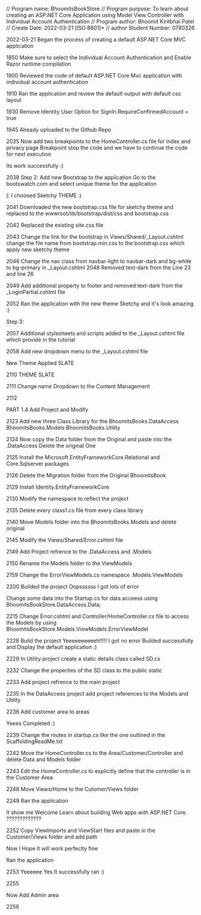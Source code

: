 ﻿// Program name: BhoomitsBookStore
// Program purpose: To learn about creating an ASP.NET Core Application using Model View Controller with Individual Account Authentication
// Program author: Bhoomit Kiritbhai Patel 
// Create Date: 2022-03-21 [ISO 8601]*
// author Student Number: 0780326

2022-03-21
Began the process of creating a default ASP.NET Core MVC application

1850
Make sure to select the Individual Account Authentication and Enable Razor runtime compilation

1900
Reviewed the code of default ASP.NET Core Mvc application with individual account authentication

1910
Ran the application and review the default output with default css layout

1930
Remove Identity User Option for SignIn.RequireConfirmedAccount = true

1945
Already uploaded to the Github Repo

2035
Now add two breakpoints to the HomeController.cs file for index and privacy page
Breakpoint stop the code and we have to continue the code for next execution

Its work successfully :)

2038
Step 2:
Add new Bootstrap to the application
Go to the bootswatch.com and select unique theme for the application

(: I choosed Sketchy THEME :)

2041
Downloaded the new bootstrap.css file for sketchy theme and replaced to the wwwroot/lib/bootstrap/dist/css and bootstrap.css

2042
Replaced the existing site.css file

2043
Change the link for the bootstrap in Views/Shared/_Layout.cshtml change the file name from bootstrap.min.css to the bootstrap.css which apply new sketchy theme

2046
Change the nav class from navbar-light to navbar-dark and bg-white to bg-primary in _Layout.cshtml
2048
Removed text-dark from the Line 23 and line 26

2049
Add additional property to footer and removed text-dark from the _LoginPartial.cshtml file

2052
Ran the application with the new theme Sketchy and it's look amazing :)

Step 3:

2057
Additional stylesheets and scripts added to the _Layout.cshtml file which provide in the tutorial

2058
Add new dropdown menu to the _Layout.cshtml file

New Theme Applied SLATE

2110
THEME SLATE

2111
Change name Dropdown to the Content Management

2112

PART 1.4
Add Project and Modify

2123
Add new three Class Library for the 
BhoomitsBooks.DataAccess
BhoomitsBooks.Models
BhoomitsBooks.Utility

2124
Now copy the Data folder from the Original and paste into the .DataAccess
Delete the original One

2125
Install the Microsoft.EntityFrameworkCore.Relational and Core.Sqlserver packages 

2126
Delete the Migration folder from the Original BhoomitsBook

2129
Install Identity.EntityFrameworkCore

2130
Modify the namespace to reflect the project

2135
Delete every class1.cs file from every class library

2140
Move Models folder into the BhoomitsBooks.Models and delete original

2145
Modify the Views/Shared/Error.cshtml file 

2149
Add Project refrence to the .DataAccess and .Models

2150
Rename the Models folder to the ViewModels

2159
Change the ErrorViewModels.cs namespace .Models.ViewModels

2200
Builded the project Oopssssss I got lots of error

Change some data into the Startup.cs for data acceess using BhoomitsBookStore.DataAccess.Data;

2215
Change Error.cshtml and Controller/HomeController.cs file to access the Models by using BhoomitsBookStore.Models.ViewModels.ErrorViewModel

2228
Build the project 
Yeeeeeeeeeeh!!!!! I got no error Builded successfully and Display the default application :)


2229
In Utility project create a static details class called SD.cs

2232
Change the properties of the SD class to the public static

2233
Add project refrence to the main project

2235
In the DataAccess project add project references to the Models and Utility

2236
Add customer area to areas

Yeees Completed :)

2239
Change the routes in startup.cs like the one outlined in the ScaffoldingReadMe.txt

2242
Move the HomeController.cs to the Area/Customer/Controller and delete Data and Models folder

2243
Edit the HomeController.cs to explicitly define that the controller is in the Customer Area

2248
Move Views/Home to the Cutomer/Views folder

2249
Ran the application 

It show me 
Welcome
Learn about building Web apps with ASP.NET Core. 
?????????????

2252
Copy ViewImports and ViewStart files and paste in the Customer/Views folder and add path

Now I Hope It will work perfectly fine

Ran the application

2253
Yeeeeee Yes It successfully ran :)

2255

Now Add Admin area

2256
